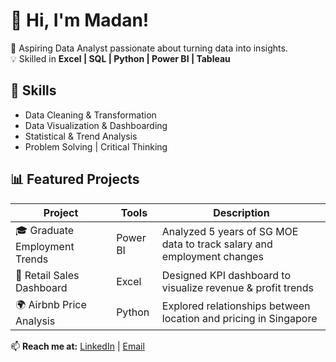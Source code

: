 # 👋 Hi, I'm Madan!
🎯 Aspiring Data Analyst passionate about turning data into insights.  
💡 Skilled in **Excel | SQL | Python | Power BI | Tableau**  

## 🧰 Skills
- Data Cleaning & Transformation  
- Data Visualization & Dashboarding  
- Statistical & Trend Analysis  
- Problem Solving | Critical Thinking  

## 📊 Featured Projects
| Project | Tools | Description |
|----------|--------|-------------|
| 🎓 Graduate Employment Trends | Power BI | Analyzed 5 years of SG MOE data to track salary and employment changes |
| 🛒 Retail Sales Dashboard | Excel | Designed KPI dashboard to visualize revenue & profit trends |
| 🌍 Airbnb Price Analysis | Python | Explored relationships between location and pricing in Singapore |

📫 **Reach me at:** [LinkedIn](https://www.linkedin.com/in/madanparthiban) | [Email](#)  
